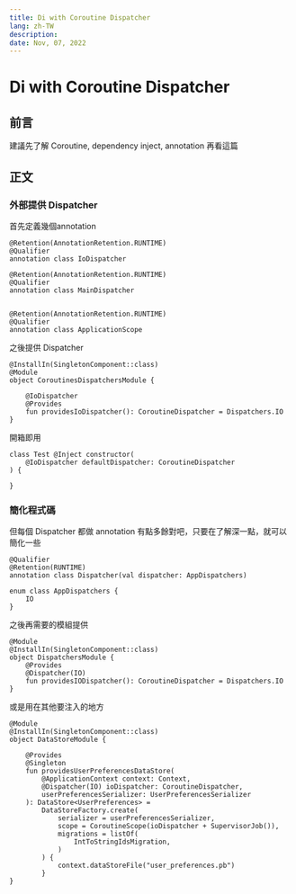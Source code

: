 ```yaml
---
title: Di with Coroutine Dispatcher
lang: zh-TW
description:
date: Nov, 07, 2022
---
```

# Di with Coroutine Dispatcher

## 前言
建議先了解 Coroutine, dependency inject, annotation 再看這篇

## 正文

### 外部提供 Dispatcher

首先定義幾個annotation
```kotlin=
@Retention(AnnotationRetention.RUNTIME)
@Qualifier
annotation class IoDispatcher

@Retention(AnnotationRetention.RUNTIME)
@Qualifier
annotation class MainDispatcher


@Retention(AnnotationRetention.RUNTIME)
@Qualifier
annotation class ApplicationScope
```

之後提供 Dispatcher
```kotlin=
@InstallIn(SingletonComponent::class)
@Module
object CoroutinesDispatchersModule {

    @IoDispatcher
    @Provides
    fun providesIoDispatcher(): CoroutineDispatcher = Dispatchers.IO
}
```

開箱即用
```kotlin=
class Test @Inject constructor(
    @IoDispatcher defaultDispatcher: CoroutineDispatcher
) {

}
```

### 簡化程式碼
但每個 Dispatcher 都做 annotation 有點多餘對吧，只要在了解深一點，就可以簡化一些
```kotlin=
@Qualifier
@Retention(RUNTIME)
annotation class Dispatcher(val dispatcher: AppDispatchers)

enum class AppDispatchers {
    IO
}
```

之後再需要的模組提供
```kotlin=
@Module
@InstallIn(SingletonComponent::class)
object DispatchersModule {
    @Provides
    @Dispatcher(IO)
    fun providesIODispatcher(): CoroutineDispatcher = Dispatchers.IO
}
```

或是用在其他要注入的地方
```kotlin=
@Module
@InstallIn(SingletonComponent::class)
object DataStoreModule {

    @Provides
    @Singleton
    fun providesUserPreferencesDataStore(
        @ApplicationContext context: Context,
        @Dispatcher(IO) ioDispatcher: CoroutineDispatcher,
        userPreferencesSerializer: UserPreferencesSerializer
    ): DataStore<UserPreferences> =
        DataStoreFactory.create(
            serializer = userPreferencesSerializer,
            scope = CoroutineScope(ioDispatcher + SupervisorJob()),
            migrations = listOf(
                IntToStringIdsMigration,
            )
        ) {
            context.dataStoreFile("user_preferences.pb")
        }
}
```

